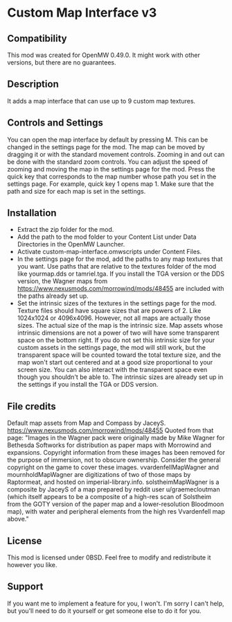 # Custom Map Interface v3
## Compatibility 
This mod was created for OpenMW 0.49.0.
It might work with other versions, but there are no guarantees.

## Description
It adds a map interface that can use up to 9 custom map textures.

## Controls and Settings
You can open the map interface by default by pressing M. This can be changed in
the settings page for the mod. The map can be moved by dragging it or with the
standard movement controls. Zooming in and out can be done with the standard
zoom controls. You can adjust the speed of zooming and moving the map in the
settings page for the mod. Press the quick key that corresponds to the map
number whose path you set in the settings page. For example, quick key 1 opens
map 1. Make sure that the path and size for each map is set in the settings.

## Installation
- Extract the zip folder for the mod.
- Add the path to the mod folder to your Content List under Data Directories in
  the OpenMW Launcher.
- Activate custom-map-interface.omwscripts under Content Files.
- In the settings page for the mod, add the paths to any map textures that you
  want. Use paths that are relative to the textures folder of the mod like
  yourmap.dds or tamriel.tga. If you install the TGA version or the DDS version,
  the Wagner maps from https://www.nexusmods.com/morrowind/mods/48455 are
  included with the paths already set up.
- Set the intrinsic sizes of the textures in the settings page for the mod.
  Texture files should have square sizes that are powers of 2. Like 1024x1024
  or 4096x4096. However, not all maps are actually those sizes. The actual size
  of the map is the intrinsic size. Map assets whose intrinsic dimensions are 
  not a power of two will have some transparent space on the bottom right. If
  you do not set this intrinsic size for your custom assets in the settings
  page, the mod will still work, but the transparent space will be counted
  toward the total texture size, and the map won't start out centered and at
  a good size proportional to your screen size. You can also interact with the
  transparent space even though you shouldn't be able to. The intrinsic sizes
  are already set up in the settings if you install the TGA or DDS version.

## File credits
Default map assets from Map and Compass by JaceyS.
https://www.nexusmods.com/morrowind/mods/48455 Quoted from that page: "Images in
the Wagner pack were originally made by Mike Wagner for Bethesda Softworks for
distribution as paper maps with Morrowind and expansions. Copyright information
from these images has been removed for the purpose of immersion, not to obscure
ownership. Consider the general copyright on the game to cover these images.
vvardenfellMapWagner and mournholdMapWagner are digitizations of two of those
maps by Raptormeat, and hosted on imperial-library.info. solstheimMapWagner is
a composite by JaceyS of a map prepared by reddit user u/graemecloutman (which
itself appears to be a composite of a high-res scan of Solstheim from the GOTY
version of the paper map and a lower-resolution Bloodmoon map), with water and
peripheral elements from the high res Vvardenfell map above."

## License
This mod is licensed under 0BSD. Feel free to modify and redistribute it however
you like.

## Support
If you want me to implement a feature for you, I won't. I'm sorry I can't help,
but you'll need to do it yourself or get someone else to do it for you.

